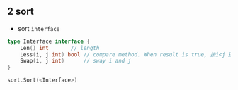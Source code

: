 ## 2 sort
* sort `interface` 

```go
type Interface interface {
	Len() int		// length
	Less(i, j int) bool	// compare method. When result is true, 按i<j 还是i>j
	Swap(i, j int)		// sway i and j
}

sort.Sort(<Interface>)
```


